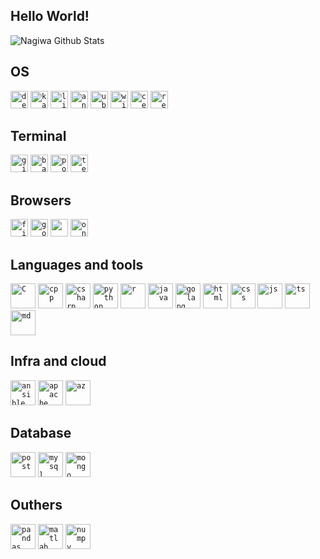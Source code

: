 ## Hello World!
![Nagiwa Github Stats](https://github-readme-stats.vercel.app/api?username=nagiwa&show_icons=true&theme=radical)
## OS
<code><img height="28" src="https://img.shields.io/badge/Debian-A81D33?style=for-the-badge&logo=debian&logoColor=white" alt="debian"></code>
<code><img height="28" src="https://img.shields.io/badge/Kali_Linux-557C94?style=for-the-badge&logo=kali-linux&logoColor=black" alt="kali linux"></code>
<code><img height="28" src="https://img.shields.io/badge/Linux-FCC624?style=for-the-badge&logo=linux&logoColor=black" alt="linux"></code>
<code><img height="28" src="https://img.shields.io/badge/Android-3DDC84?style=for-the-badge&logo=android&logoColor=white" alt="android"></code>
<code><img height="28" src="https://img.shields.io/badge/Ubuntu-E95420?style=for-the-badge&logo=ubuntu&logoColor=white" alt="ubuntu"></code>
<code><img height="28" src="https://img.shields.io/badge/Windows-0078D6?style=for-the-badge&logo=windows&logoColor=white" alt="windows"></code>
<code><img height="28" src="https://img.shields.io/badge/Cent%20OS-262577?style=for-the-badge&logo=CentOS&logoColor=white" alt="centos"></code>
<code><img height="28" src="https://img.shields.io/badge/Red%20Hat-EE0000?style=for-the-badge&logo=redhat&logoColor=white" alt="redhat"></code>
## Terminal
<code><img height="28" src="https://img.shields.io/badge/GIT-E44C30?style=for-the-badge&logo=git&logoColor=white" alt="git"></code>
<code><img height="28" src="https://img.shields.io/badge/GNU%20Bash-4EAA25?style=for-the-badge&logo=GNU%20Bash&logoColor=white" alt="bash"></code>
<code><img height="28" src="https://img.shields.io/badge/powershell-5391FE?style=for-the-badge&logo=powershell&logoColor=white" alt="powershell"></code>
<code><img height="28" src="https://img.shields.io/badge/tmux-1BB91F?style=for-the-badge&logo=tmux&logoColor=white" alt="termux"></code>
## Browsers
<code><img height="28" src="https://img.shields.io/badge/Firefox_Browser-FF7139?style=for-the-badge&logo=Firefox-Browser&logoColor=white" alt="firefox"></code>
<code><img height="28" src="https://img.shields.io/badge/Google_chrome-4285F4?style=for-the-badge&logo=Google-chrome&logoColor=white" alt="google"></code>
<code><img height="28" src="https://img.shields.io/badge/Opera-FF1B2D?style=for-the-badge&logo=Opera&logoColor=white" alt=""></code>
<code><img height="28" src="https://img.shields.io/badge/Tor_Browser-7D4698?style=for-the-badge&logo=Tor-Browser&logoColor=white" alt="onionrings"></code>
## Languages and tools
<code><img height="40" src="https://cdn.jsdelivr.net/gh/devicons/devicon/icons/c/c-original.svg" alt="C"></code>
<code><img height="40" src="https://cdn.jsdelivr.net/gh/devicons/devicon/icons/cplusplus/cplusplus-original.svg" alt="cpp"></code>
<code><img height="40" src="https://cdn.jsdelivr.net/gh/devicons/devicon/icons/csharp/csharp-original.svg" alt="csharp"></code>
<code><img height="40" src="https://cdn.jsdelivr.net/gh/devicons/devicon/icons/python/python-original-wordmark.svg" alt="python"></code>
<code><img height="40" src="https://cdn.jsdelivr.net/gh/devicons/devicon/icons/r/r-original.svg" alt="r"></code>
<code><img height="40" src="https://cdn.jsdelivr.net/gh/devicons/devicon/icons/java/java-plain.svg" alt="java"></code>
<code><img height="40" src="https://cdn.jsdelivr.net/gh/devicons/devicon/icons/go/go-original.svg" alt="golang"></code>
<code><img height="40" src="https://cdn.jsdelivr.net/gh/devicons/devicon/icons/html5/html5-original.svg" alt="html"></code>
<code><img height="40" src="https://cdn.jsdelivr.net/gh/devicons/devicon/icons/css3/css3-original.svg" alt="css"></code>
<code><img height="40" src="https://cdn.jsdelivr.net/gh/devicons/devicon/icons/javascript/javascript-original.svg" alt="js"></code>
<code><img height="40" src="https://cdn.jsdelivr.net/gh/devicons/devicon/icons/typescript/typescript-original.svg" alt="ts"></code>
<code><img height="40" src="https://cdn.jsdelivr.net/gh/devicons/devicon/icons/markdown/markdown-original.svg" alt="md"></code>
## Infra and cloud
<code><img height="40" src="https://cdn.jsdelivr.net/gh/devicons/devicon/icons/ansible/ansible-original.svg" alt="ansible"></code>
<code><img height="40" src="https://cdn.jsdelivr.net/gh/devicons/devicon/icons/apache/apache-original.svg" alt="apache"></code>
<code><img height="40" src="https://cdn.jsdelivr.net/gh/devicons/devicon/icons/azure/azure-original.svg" alt="az"></code>
## Database
<code><img height="40" src="https://cdn.jsdelivr.net/gh/devicons/devicon/icons/postgresql/postgresql-original.svg" alt="post"></code>
<code><img height="40" src="https://cdn.jsdelivr.net/gh/devicons/devicon/icons/mysql/mysql-plain.svg" alt="mysql"></code>
<code><img height="40" src="https://cdn.jsdelivr.net/gh/devicons/devicon/icons/mongodb/mongodb-original.svg" alt="mongo"></code>
## Outhers
<code><img height="40" src="https://cdn.jsdelivr.net/gh/devicons/devicon/icons/pandas/pandas-original.svg" alt="pandas"></code>
<code><img height="40" src="https://cdn.jsdelivr.net/gh/devicons/devicon/icons/matlab/matlab-line.svg" alt="matlab"></code>
<code><img height="40" src="https://cdn.jsdelivr.net/gh/devicons/devicon/icons/numpy/numpy-original.svg" alt="numpy"></code>

          
      

          
          
    
          
          
  
          
          
   
    
          
  
          
    
     
          
          
        
          
     
          
     
          
          
